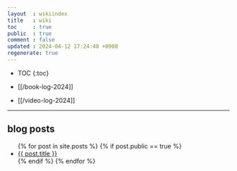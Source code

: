 ```yaml
---
layout  : wikiindex
title   : wiki
toc     : true
public  : true
comment : false
updated : 2024-04-12 17:24:48 +0900
regenerate: true
---
```


* TOC
{:toc}

* [[/book-log-2024]]

* [[/video-log-2024]]

---

## blog posts
<div>
    <ul>
{% for post in site.posts %}
    {% if post.public == true %}
        <li>
            <a class="post-link" href="{{ post.url | prepend: site.baseurl }}">
                {{ post.title }}
            </a>
        </li>
    {% endif %}
{% endfor %}
    </ul>
</div>

